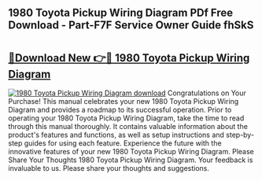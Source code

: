 ## 1980 Toyota Pickup Wiring Diagram PDf Free Download - Part-F7F Service Owner Guide fhSkS

# <h2><a href="http://dfsyv6.blite.top/?on=1980+Toyota+Pickup+Wiring+Diagram">🔗Download New 👉🔴 1980 Toyota Pickup Wiring Diagram</a></h2>

[![1980 Toyota Pickup Wiring Diagram download](https://i.imgur.com/lujVjoI.png)](http://dfsyv6.blite.top/?on=1980+Toyota+Pickup+Wiring+Diagram)
Congratulations on Your Purchase! This manual celebrates your new 1980 Toyota Pickup Wiring Diagram and provides a roadmap to its successful operation. Prior to operating your 1980 Toyota Pickup Wiring Diagram, take the time to read through this manual thoroughly. It contains valuable information about the product's features and functions, as well as setup instructions and step-by-step guides for using each feature. Experience the future with the innovative features of your new 1980 Toyota Pickup Wiring Diagram. Please Share Your Thoughts 1980 Toyota Pickup Wiring Diagram. Your feedback is invaluable to us. Please share your thoughts and suggestions.
